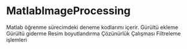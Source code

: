 # MatlabImageProcessing
Matlab öğrenme sürecimdeki deneme kodlarımı içerir.
Gürültü ekleme
Gürültü giderme
Resim boyutlandırma
Çözünürlük Çalışması
Filtreleme işlemleri
